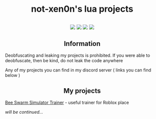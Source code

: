 <h1 align="center">not-xen0n's lua projects</h1>
<h2 align = "center">
<img src="https://img.shields.io/bitbucket/issues-raw/not-xen0n/Lua">
<img src="https://img.shields.io/github/last-commit/not-xen0n/Lua">
<img src="https://img.shields.io/github/followers/not-xen0n?style=social">
<img src="https://img.shields.io/github/stars/not-xen0n/Lua?style=social">
</h2>
<h2 align = "center">Information</h2>
<p>Deobfuscating and leaking my projects is prohibited. If you were able to deobfuscate, then be kind, do not leak the code anywhere</p>
<p>Any of my projects you can find in my discord server ( links you can find below )</p>
<h2 align = "center">My projects</h2>
<p><a href = "https://github.com/not-xen0n/Lua/blob/main/bsstrainer.lua">Bee Swarm Simulator Trainer</a> - useful trainer for Roblox place</p>

_will be continued..._
